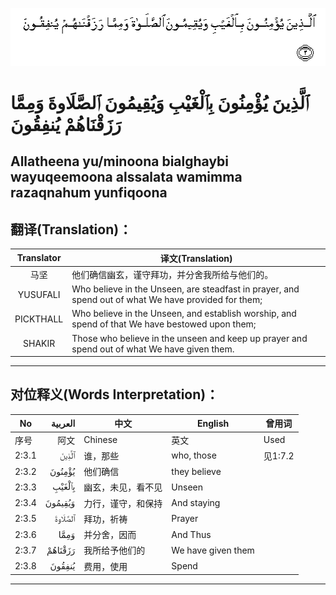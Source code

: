 ![002:003](images/002_003.gif)

# ٱلَّذِينَ يُؤْمِنُونَ بِٱلْغَيْبِ وَيُقِيمُونَ ٱلصَّلَاوةَ وَمِمَّا رَزَقْنَاهُمْ يُنفِقُونَ

## Allatheena yu/minoona bialghaybi wayuqeemoona alssalata wamimma razaqnahum yunfiqoona

## 翻译(Translation)：

| Translator | 译文(Translation)                                            |
| :--------: | ------------------------------------------------------------ |
|    马坚    | 他们确信幽玄，谨守拜功，并分舍我所给与他们的。               |
|  YUSUFALI  | Who believe in the Unseen, are steadfast in prayer, and spend out of what We have provided for them; |
| PICKTHALL  | Who believe in the Unseen, and establish worship, and spend of that We have bestowed upon them; |
|   SHAKIR   | Those who believe in the unseen and keep up prayer and spend out of what We have given them. |

---

## 对位释义(Words Interpretation)：

| No    | العربية | 中文               | English            | 曾用词  |
| ----- | ------: | ------------------ | ------------------ | ------- |
| 序号  |    阿文 | Chinese            | 英文               | Used    |
| 2:3.1 |   ٱلَّذِينَ | 谁，那些           | who, those         | 见1:7.2 |
| 2:3.2 |  يُؤْمِنُونَ | 他们确信           | they believe       |         |
| 2:3.3 |  بِٱلْغَيْبِ | 幽玄，未见，看不见 | Unseen             |         |
| 2:3.4 | وَيُقِيمُونَ | 力行，谨守，和保持 | And staying        |         |
| 2:3.5 | ٱلصَّلَاوةَ | 拜功，祈祷         | Prayer             |         |
| 2:3.6 |    وَمِمَّا | 并分舍，因而       | And Thus           |         |
| 2:3.7 | رَزَقْنَاهُمْ | 我所给予他们的     | We have given them |         |
| 2:3.8 |  يُنفِقُونَ | 费用，使用         | Spend              |         |

---
